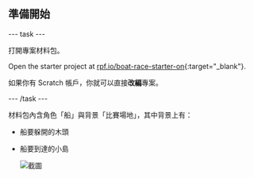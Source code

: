 ## 準備開始

\--- task \---

打開專案材料包。

Open the starter project at [rpf.io/boat-race-starter-on](https://rpf.io/boat-race-starter-on){:target="_blank"}.

如果你有 Scratch 帳戶，你就可以直接**改編**專案。

\--- /task \---

材料包內含角色「船」與背景「比賽場地」，其中背景上有：

- 船要躲開的木頭
- 船要到達的小島
    
    ![截圖](images/boat-starter.png)